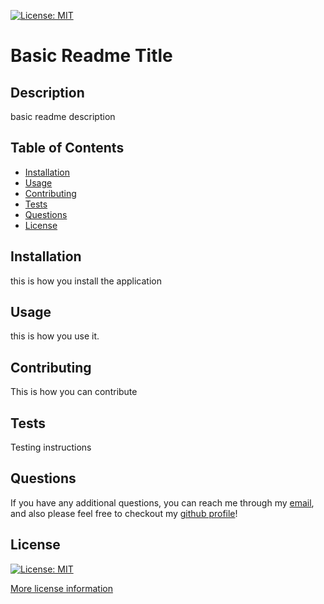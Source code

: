 [![License: MIT](https://img.shields.io/badge/License-MIT-yellow.svg)](https://opensource.org/licenses/MIT)
  
# Basic Readme Title

## Description

basic readme description

## Table of Contents

- [Installation](#installation)
- [Usage](#usage)
- [Contributing](#contributing)
- [Tests](#tests)
- [Questions](#questions)
- [License](#license)

## Installation

this is how you install the application

## Usage

this is how you use it.

## Contributing

This is how you can contribute

## Tests

Testing instructions

## Questions

If you have any additional questions, you can reach me through my [email](mailto:zain.gova@yahoo.com), and also please feel free to checkout my [github profile](https://github.com/zaingova)!

## License
[![License: MIT](https://img.shields.io/badge/License-MIT-yellow.svg)](https://opensource.org/licenses/MIT)
    
[More license information](https://opensource.org/licenses/MIT)

